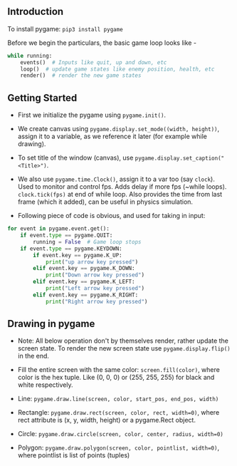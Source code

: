 ## Introduction

To install pygame: `pip3 install pygame`

Before we begin the particulars, the basic game loop looks like -

```py
while running:
    events()  # Inputs like quit, up and down, etc
    loop()  # update game states like enemy position, health, etc
    render()  # render the new game states
```

## Getting Started

- First we initialize the pygame using `pygame.init()`. 

- We create canvas using `pygame.display.set_mode((width, height))`, assign it to a variable, as we reference it later (for example while drawing).

- To set title of the window (canvas), use `pygame.display.set_caption("<Title>")`.

- We also use `pygame.time.Clock()`, assign it to a var too (say `clock`). Used to monitor and control fps. Adds delay if more fps (~while loops). `clock.tick(fps)` at end of while loop. Also provides the time from last frame (which it added), can be useful in physics simulation.

- Following piece of code is obvious, and used for taking in input:

```py
for event in pygame.event.get():
    if event.type == pygame.QUIT:
        running = False  # Game loop stops
    if event.type == pygame.KEYDOWN:
        if event.key == pygame.K_UP:
            print("up arrow key pressed")
        elif event.key == pygame.K_DOWN:
            print("Down arrow key pressed")
        elif event.key == pygame.K_LEFT:
            print("Left arrow key pressed")
        elif event.key == pygame.K_RIGHT:
            print("Right arrow key pressed")
```

## Drawing in pygame

- Note: All below operation don't by themselves render, rather update the screen state. To render the new screen state use `pygame.display.flip()` in the end.

- Fill the entire screen with the same color: `screen.fill(color)`, where color is the hex tuple. Like (0, 0, 0) or (255, 255, 255) for black and white respectively.

- Line: `pygame.draw.line(screen, color, start_pos, end_pos, width)`

- Rectangle: `pygame.draw.rect(screen, color, rect, width=0)`, where rect attribute is (x, y, width, height) or a pygame.Rect object.

- Circle: `pygame.draw.circle(screen, color, center, radius, width=0)`

- Polygon: `pygame.draw.polygon(screen, color, pointlist, width=0)`, where pointlist is list of points (tuples)
